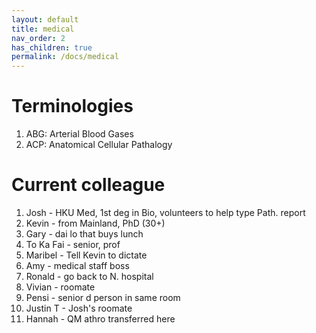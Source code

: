 ```yaml
---
layout: default
title: medical
nav_order: 2
has_children: true
permalink: /docs/medical
---
```

# Terminologies
1. ABG: Arterial Blood Gases
2. ACP: Anatomical Cellular Pathalogy

# Current colleague
1. Josh - HKU Med, 1st deg in Bio, volunteers to help type Path. report
2. Kevin - from Mainland, PhD (30+)
3. Gary - dai lo that buys lunch
4. To Ka Fai - senior, prof
5. Maribel - Tell Kevin to dictate
6. Amy - medical staff boss
7. Ronald - go back to N. hospital
8. Vivian - roomate
9. Pensi - senior d person in same room
10. Justin T - Josh's roomate
11. Hannah - QM athro transferred here

# 




